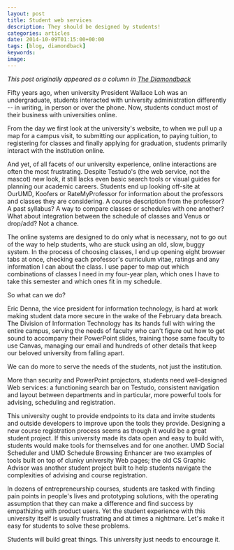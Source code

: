 ```yaml
---
layout: post
title: Student web services
description: They should be designed by students!
categories: articles
date: 2014-10-09T01:15:00+00:00
tags: [blog, diamondback]
keywords:
image:
---
```

*This post originally appeared as a column in [The Diamondback](http://www.diamondbackonline.com/opinion/article_a913f948-5a48-11e4-8407-0017a43b2370.html)*

Fifty years ago, when university President Wallace Loh was an undergraduate, students interacted with university administration differently -- in writing, in person or over the phone. Now, students conduct most of their business with universities online.

From the day we first look at the university's website, to when we pull up a map for a campus visit, to submitting our application, to paying tuition, to registering for classes and finally applying for graduation, students primarily interact with the institution online.

And yet, of all facets of our university experience, online interactions are often the most frustrating. Despite Testudo's (the web service, not the mascot) new look, it still lacks even basic search tools or visual guides for planning our academic careers. Students end up looking off-site at OurUMD, Koofers or RateMyProfessor for information about the professors and classes they are considering. A course description from the professor? A past syllabus? A way to compare classes or schedules with one another? What about integration between the schedule of classes and Venus or drop/add? Not a chance.

The online systems are designed to do only what is necessary, not to go out of the way to help students, who are stuck using an old, slow, buggy system. In the process of choosing classes, I end up opening eight browser tabs at once, checking each professor's curriculum vitae, ratings and any information I can about the class. I use paper to map out which combinations of classes I need in my four-year plan, which ones I have to take this semester and which ones fit in my schedule.

So what can we do?

Eric Denna, the vice president for information technology, is hard at work making student data more secure in the wake of the February data breach. The Division of Information Technology has its hands full with wiring the entire campus, serving the needs of faculty who can't figure out how to get sound to accompany their PowerPoint slides, training those same faculty to use Canvas, managing our email and hundreds of other details that keep our beloved university from falling apart.

We can do more to serve the needs of the students, not just the institution.

More than security and PowerPoint projectors, students need well-designed Web services: a functioning search bar on Testudo, consistent navigation and layout between departments and in particular, more powerful tools for advising, scheduling and registration.

This university ought to provide endpoints to its data and invite students and outside developers to improve upon the tools they provide. Designing a new course registration process seems as though it would be a great student project. If this university made its data open and easy to build with, students would make tools for themselves and for one another. UMD Social Scheduler and UMD Schedule Browsing Enhancer are two examples of tools built on top of clunky university Web pages; the old CS Graphic Advisor was another student project built to help students navigate the complexities of advising and course registration.

In dozens of entrepreneurship courses, students are tasked with finding pain points in people's lives and prototyping solutions, with the operating assumption that they can make a difference and find success by empathizing with product users. Yet the student experience with this university itself is usually frustrating and at times a nightmare. Let's make it easy for students to solve these problems.

Students will build great things. This university just needs to encourage it.
